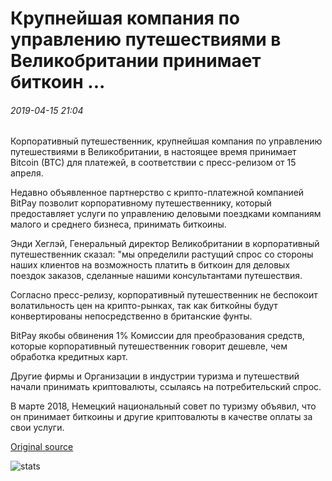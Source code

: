 # Крупнейшая компания по управлению путешествиями в Великобритании принимает биткоин ...

###### 2019-04-15 21:04

Корпоративный путешественник, крупнейшая компания по управлению путешествиями в Великобритании, в настоящее время принимает Bitcoin (BTC) для платежей, в соответствии с пресс-релизом от 15 апреля.

Недавно объявленное партнерство с крипто-платежной компанией BitPay позволит корпоративному путешественнику, который предоставляет услуги по управлению деловыми поездками компаниям малого и среднего бизнеса, принимать биткоины.

Энди Хеглэй, Генеральный директор Великобритании в корпоративный путешественник сказал: "мы определили растущий спрос со стороны наших клиентов на возможность платить в биткоин для деловых поездок заказов, сделанные нашими консультантами путешествия.

Согласно пресс-релизу, корпоративный путешественник не беспокоит волатильность цен на крипто-рынках, так как биткойны будут конвертированы непосредственно в британские фунты.

BitPay якобы обвинения 1% Комиссии для преобразования средств, которые корпоративный путешественник говорит дешевле, чем обработка кредитных карт.

Другие фирмы и Организации в индустрии туризма и путешествий начали принимать криптовалюты, ссылаясь на потребительский спрос.

В марте 2018, Немецкий национальный совет по туризму объявил, что он принимает биткоины и другие криптовалюты в качестве оплаты за свои услуги.

[Original source](https://cointelegraph.com/news/largest-travel-management-firm-in-uk-accepts-bitcoin)

![stats](https://c.statcounter.com/11760860/0/a89fa40b/1/ "stats")